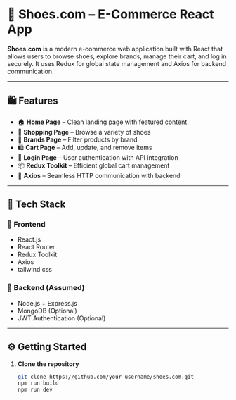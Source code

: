 # 👟 Shoes.com – E-Commerce React App

**Shoes.com** is a modern e-commerce web application built with React that allows users to browse shoes, explore brands, manage their cart, and log in securely. It uses Redux for global state management and Axios for backend communication.

---

## 🛍️ Features

- 🏠 **Home Page** – Clean landing page with featured content
- 🛒 **Shopping Page** – Browse a variety of shoes
- 🧢 **Brands Page** – Filter products by brand
- 🛍️ **Cart Page** – Add, update, and remove items
- 🔐 **Login Page** – User authentication with API integration
- 📦 **Redux Toolkit** – Efficient global cart management
- 🔗 **Axios** – Seamless HTTP communication with backend

---

## 🧰 Tech Stack

### 🔹 Frontend
- React.js
- React Router
- Redux Toolkit
- Axios
- tailwind css

### 🔹 Backend (Assumed)
- Node.js + Express.js
- MongoDB (Optional)
- JWT Authentication (Optional)

---

## ⚙️ Getting Started

1. **Clone the repository**
   ```bash
   git clone https://github.com/your-username/shoes.com.git
   npm run build
   npm run dev
